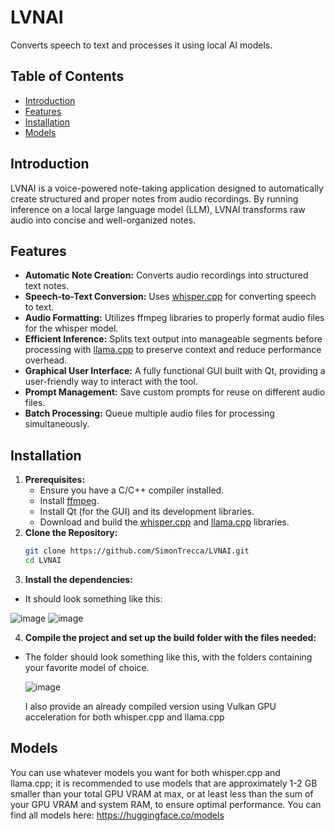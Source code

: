 # LVNAI
Converts speech to text and processes it using local AI models.

## Table of Contents
- [Introduction](#introduction)
- [Features](#features)
- [Installation](#installation)
- [Models](#models)

## Introduction
LVNAI is a voice-powered note-taking application designed to automatically create structured and proper notes from audio recordings. By running inference on a local large language model (LLM), LVNAI transforms raw audio into concise and well-organized notes.

## Features
- **Automatic Note Creation:** Converts audio recordings into structured text notes.
- **Speech-to-Text Conversion:** Uses [whisper.cpp](https://github.com/ggerganov/whisper.cpp) for converting speech to text.
- **Audio Formatting:** Utilizes ffmpeg libraries to properly format audio files for the whisper model.
- **Efficient Inference:** Splits text output into manageable segments before processing with [llama.cpp](https://github.com/ggerganov/llama.cpp) to preserve context and reduce performance overhead.
- **Graphical User Interface:** A fully functional GUI built with Qt, providing a user-friendly way to interact with the tool.
- **Prompt Management:** Save custom prompts for reuse on different audio files.
- **Batch Processing:** Queue multiple audio files for processing simultaneously.

## Installation
1. **Prerequisites:**
   - Ensure you have a C/C++ compiler installed.
   - Install [ffmpeg](https://ffmpeg.org/).
   - Install Qt (for the GUI) and its development libraries.
   - Download and build the [whisper.cpp](https://github.com/ggerganov/whisper.cpp) and [llama.cpp](https://github.com/ggerganov/llama.cpp) libraries.
2. **Clone the Repository:**
   ```bash
   git clone https://github.com/SimonTrecca/LVNAI.git
   cd LVNAI
3. **Install the dependencies:**
- It should look something like this:
  
![image](https://github.com/user-attachments/assets/68d9b524-f2fa-4fdd-9be2-664c7b87ee1b)
![image](https://github.com/user-attachments/assets/b3e02f4f-7cea-4968-807c-48e60b3fb254)

4. **Compile the project and set up the build folder with the files needed:**
- The folder should look something like this, with the folders containing your favorite model of choice.
  
  ![image](https://github.com/user-attachments/assets/57b0c6a9-fb60-4a61-b01d-9c04d8f3fb2e)

  I also provide an already compiled version using Vulkan GPU acceleration for both whisper.cpp and llama.cpp
## Models
You can use whatever models you want for both whisper.cpp and llama.cpp; it is recommended to use models that are approximately 1-2 GB smaller than your total GPU VRAM at max, or at least less than the sum of your GPU VRAM and system RAM, to ensure optimal performance.
You can find all models here: 
https://huggingface.co/models

